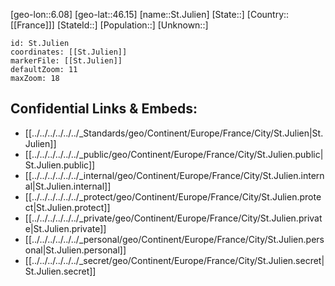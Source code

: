﻿---
location: [46.15,6.08]
mapzoom: [7,12] 
mapmarker: city 
type: City
tags:
- geo/City


SpocWebEntityId: 34466
isDeleted: false
confidential: public

---
[geo-lon::6.08]
[geo-lat::46.15]
[name::St.Julien]
[State::]
[Country::[[France]]]
[StateId::]
[Population::]
[Unknown::]


```leaflet
id: St.Julien
coordinates: [[St.Julien]]
markerFile: [[St.Julien]]
defaultZoom: 11 
maxZoom: 18
```


## Confidential Links & Embeds: 
- [[../../../../../../_Standards/geo/Continent/Europe/France/City/St.Julien|St.Julien]] 
- [[../../../../../../_public/geo/Continent/Europe/France/City/St.Julien.public|St.Julien.public]] 
- [[../../../../../../_internal/geo/Continent/Europe/France/City/St.Julien.internal|St.Julien.internal]] 
- [[../../../../../../_protect/geo/Continent/Europe/France/City/St.Julien.protect|St.Julien.protect]] 
- [[../../../../../../_private/geo/Continent/Europe/France/City/St.Julien.private|St.Julien.private]] 
- [[../../../../../../_personal/geo/Continent/Europe/France/City/St.Julien.personal|St.Julien.personal]] 
- [[../../../../../../_secret/geo/Continent/Europe/France/City/St.Julien.secret|St.Julien.secret]] 
